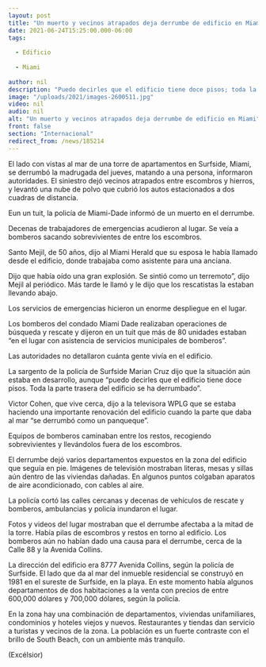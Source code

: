 ```yaml
---
layout: post
title: "Un muerto y vecinos atrapados deja derrumbe de edificio en Miami"
date: 2021-06-24T15:25:00.000-06:00
tags:
  
  - Edificio
  
  - Miami
  
author: nil
description: "Puedo decirles que el edificio tiene doce pisos; toda la parte trasera del edificio se ha derrumbado, dijo la sargento de la policía de Surfside Marian Cruz"
image: "/uploads/2021/images-2600511.jpg"
video: nil
audio: nil
alt: "Un muerto y vecinos atrapados deja derrumbe de edificio en Miami"
front: false
section: "Internacional"
redirect_from: /news/185214
---
```


El lado con vistas al mar de una torre de apartamentos en Surfside, Miami, se derrumbó la madrugada del jueves, matando a una persona, informaron autoridades. El siniestro dejó vecinos atrapados entre escombros y hierros, y levantó una nube de polvo que cubrió los autos estacionados a dos cuadras de distancia.

Eun un tuit, la policía de Miami-Dade informó de un muerto en el derrumbe.

Decenas de trabajadores de emergencias acudieron al lugar. Se veía a bomberos sacando sobrevivientes de entre los escombros.

Santo Mejil, de 50 años, dijo al Miami Herald que su esposa le había llamado desde el edificio, donde trabajaba como asistente para una anciana.

Dijo que había oído una gran explosión. Se sintió como un terremoto”, dijo Mejil al periódico. Más tarde le llamó y le dijo que los rescatistas la estaban llevando abajo.

Los servicios de emergencias hicieron un enorme despliegue en el lugar.

Los bomberos del condado Miami Dade realizaban operaciones de búsqueda y rescate y dijeron en un tuit que más de 80 unidades estaban “en el lugar con asistencia de servicios municipales de bomberos”.

Las autoridades no detallaron cuánta gente vivía en el edificio.

La sargento de la policía de Surfside Marian Cruz dijo que la situación aún estaba en desarrollo, aunque “puedo decirles que el edificio tiene doce pisos. Toda la parte trasera del edificio se ha derrumbado”.

Victor Cohen, que vive cerca, dijo a la televisora WPLG que se estaba haciendo una importante renovación del edificio cuando la parte que daba al mar “se derrumbó como un panqueque”.

Equipos de bomberos caminaban entre los restos, recogiendo sobrevivientes y llevándolos fuera de los escombros.

El derrumbe dejó varios departamentos expuestos en la zona del edificio que seguía en pie. Imágenes de televisión mostraban literas, mesas y sillas aún dentro de las viviendas dañadas. En algunos puntos colgaban aparatos de aire acondicionado, con cables al aire.

La policía cortó las calles cercanas y decenas de vehículos de rescate y bomberos, ambulancias y policía inundaron el lugar.

Fotos y videos del lugar mostraban que el derrumbe afectaba a la mitad de la torre. Había pilas de escombros y restos en torno al edificio. Los bomberos aún no habían dado una causa para el derrumbe, cerca de la Calle 88 y la Avenida Collins.

La dirección del edificio era 8777 Avenida Collins, según la policía de Surfside. El lado que da al mar del inmueble residencial se construyó en 1981 en el sureste de Surfside, en la playa. En este momento había algunos departamentos de dos habitaciones a la venta con precios de entre 600,000 dólares y 700,000 dólares, según la policía.

En la zona hay una combinación de departamentos, viviendas unifamiliares, condominios y hoteles viejos y nuevos. Restaurantes y tiendas dan servicio a turistas y vecinos de la zona. La población es un fuerte contraste con el brillo de South Beach, con un ambiente más tranquilo.

(Excélsior)